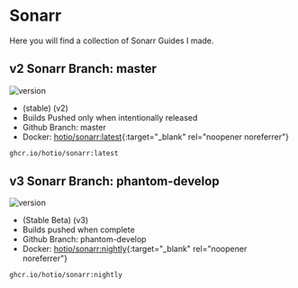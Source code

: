 # Sonarr

Here you will find a collection of Sonarr Guides I made.

## v2 Sonarr Branch: master

![version](https://img.shields.io/badge/dynamic/json?query=%24.version&url=https%3A%2F%2Fraw.githubusercontent.com%2Fdocker-hotio%2Fdocker-sonarr%2Frelease%2FVERSION.json&label=Latest%20Version&style=for-the-badge&color=4051B5)

- (stable) (v2)
- Builds Pushed only when intentionally released
- Github Branch: master
- Docker: [hotio/sonarr:latest](https://hub.docker.com/r/hotio/sonarr){:target="_blank" rel="noopener noreferrer"}

```bash
ghcr.io/hotio/sonarr:latest
```

## v3 Sonarr Branch: phantom-develop

![version](https://img.shields.io/badge/dynamic/json?query=%24.version&url=https%3A%2F%2Fraw.githubusercontent.com%2Fdocker-hotio%2Fdocker-sonarr%2Fnightly%2FVERSION.json&label=Latest%20Version&style=for-the-badge&color=4051B5)

- (Stable Beta) (v3)
- Builds pushed when complete
- Github Branch: phantom-develop
- Docker: [hotio/sonarr:nightly](https://hub.docker.com/r/hotio/sonarr){:target="_blank" rel="noopener noreferrer"}

```bash
ghcr.io/hotio/sonarr:nightly
```
